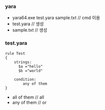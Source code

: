 ### yara
  - yara64.exe test.yara sample.txt // cmd 이용
  - test.yara // 생성
  - sample.txt // 생성
  
### test.yara
```yara
rule Test
{
    strings:
      $a ="hello"
      $b ="world"

    condition:
        any of them
}
```
  - all of them // all
  - any of them // or
